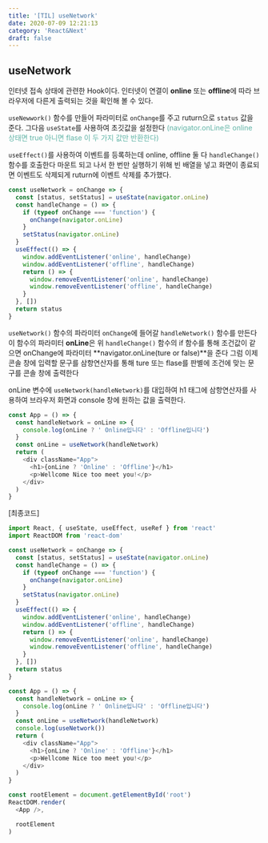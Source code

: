 ```yaml
---
title: '[TIL] useNetwork'
date: 2020-07-09 12:21:13
category: 'React&Next'
draft: false
---
```


## useNetwork

인터넷 접속 상태에 관련한 Hook이다. 인터넷이 연결이 **online** 또는 **offline**에 따라 브라우저에 다른게 출력되는 것을 확인해 볼 수 있다.

`useNewwork()` 함수를 만들어 파라미터로 `onChange`를 주고 ruturn으로 `status` 값을 준다. 그다음 `useState`를 사용하여 초깃값을 설정한다 <span style="color: #60b4a6">(navigator.onLine은 online 상태면 true 아니면 flase 이 두 가지 값만 반환한다)</span>

`useEffect()`를 사용하여 이벤트를 등록하는데 online, offline 둘 다 `handleChange()` 함수를 호출한다 마운트 되고 나서 한 번만 실행하기 위해 빈 배열을 넣고 화면이 종료되면 이벤트도 삭제되게 ruturn에 이벤트 삭제를 추가했다.

```javascript
const useNetwork = onChange => {
  const [status, setStatus] = useState(navigator.onLine)
  const handleChange = () => {
    if (typeof onChange === 'function') {
      onChange(navigator.onLine)
    }
    setStatus(navigator.onLine)
  }
  useEffect(() => {
    window.addEventListener('online', handleChange)
    window.addEventListener('offline', handleChange)
    return () => {
      window.removeEventListener('online', handleChange)
      window.removeEventListener('offline', handleChange)
    }
  }, [])
  return status
}
```

`useNetwork()` 함수의 파라미터 `onChange`에 들어갈 `handleNetwork()` 함수를 만든다 이 함수의 파라미터 **onLine**은 위 `handleChange()` 함수의 if 함수를 통해 조건값이 같으면 onChange에 파라미터 **navigator.onLine(ture or false)**을 준다 그럼 이제 콘솔 창에 입력할 문구를 삼항연산자를 통해 ture 또는 flase를 판별에 조건에 맞는 문구를 콘솔 창에 출력한다

onLine 변수에 `useNetwork(handleNetwork)`를 대입하여 h1 태그에 삼항연산자를 사용하여 브라우저 화면과 console 창에 원하는 값을 출력한다.

```javascript
const App = () => {
  const handleNetwork = onLine => {
    console.log(onLine ? ' Online입니다' : 'Offline입니다')
  }
  const onLine = useNetwork(handleNetwork)
  return (
    <div className="App">
      <h1>{onLine ? 'Online' : 'Offline'}</h1>
      <p>Wellcome Nice too meet you!</p>
    </div>
  )
}
```

[최종코드]

```javascript
import React, { useState, useEffect, useRef } from 'react'
import ReactDOM from 'react-dom'

const useNetwork = onChange => {
  const [status, setStatus] = useState(navigator.onLine)
  const handleChange = () => {
    if (typeof onChange === 'function') {
      onChange(navigator.onLine)
    }
    setStatus(navigator.onLine)
  }
  useEffect(() => {
    window.addEventListener('online', handleChange)
    window.addEventListener('offline', handleChange)
    return () => {
      window.removeEventListener('online', handleChange)
      window.removeEventListener('offline', handleChange)
    }
  }, [])
  return status
}

const App = () => {
  const handleNetwork = onLine => {
    console.log(onLine ? ' Online입니다' : 'Offline입니다')
  }
  const onLine = useNetwork(handleNetwork)
  console.log(useNetwork())
  return (
    <div className="App">
      <h1>{onLine ? 'Online' : 'Offline'}</h1>
      <p>Wellcome Nice too meet you!</p>
    </div>
  )
}

const rootElement = document.getElementById('root')
ReactDOM.render(
  <App />,

  rootElement
)
```
